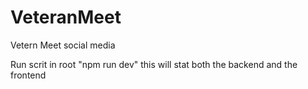 # VeteranMeet
Vetern Meet social media

Run scrit in root "npm run dev"  this will stat both the backend and the frontend


